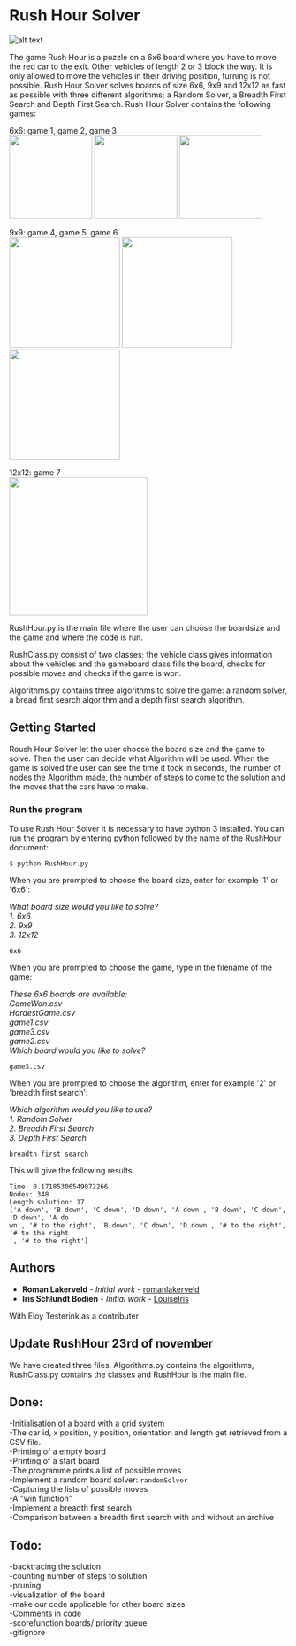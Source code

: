 # Rush Hour Solver

![alt text](http://heuristieken.nl/wiki/images/d/df/Rushhour.jpg)

The game Rush Hour is a puzzle on a 6x6 board where you have to move the red car to the exit. Other vehicles of length 2 or 3 block the way. It is only allowed to move the vehicles in their driving position, turning is not possible. Rush Hour Solver solves boards of size 6x6, 9x9 and 12x12 as fast as possible with three different algorithms; a Random Solver, a Breadth First Search and Depth First Search. Rush Hour Solver contains the following games:  

6x6: game 1, game 2, game 3  
<img src="http://heuristieken.nl/wiki/images/9/95/Rushhour6x6_1.jpg" width="150" />
<img src="http://heuristieken.nl/wiki/images/a/aa/Rushhour6x6_2.jpg" width="150" />
<img src="http://heuristieken.nl/wiki/images/c/c7/Rushhour6x6_3.jpg" width="150" />

9x9: game 4, game 5, game 6  
<img src="http://heuristieken.nl/wiki/images/9/96/Rushhour9x9_1.jpg" width="200" />
<img src="http://heuristieken.nl/wiki/images/1/1e/Rushhour9x9_2.jpg" width="200" />
<img src="http://heuristieken.nl/wiki/images/9/95/Rushhour9x9_3.jpg" width="200" />

12x12: game 7  
<img src="http://heuristieken.nl/wiki/images/2/26/Rushhour12x12_1.jpg" width="250" />

RushHour.py is the main file where the user can choose the boardsize and the game and where the code is run.  

RushClass.py consist of two classes; the vehicle class gives information about the vehicles and the gameboard class fills the board, checks for possible moves and checks if the game is won.  

Algorithms.py contains three algorithms to solve the game: a random solver, a bread first search algorithm and a depth first search algorithm.  

## Getting Started  

Roush Hour Solver let the user choose the board size and the game to solve. Then the user can decide what Algorithm will be used. When the game is solved the user can see the time it took in seconds, the number of nodes the Algorithm made, the number of steps to come to the solution and the moves that the cars have to make.  

### Run the program  

To use Rush Hour Solver it is necessary to have python 3 installed. You can run the program by entering python followed by the name of the RushHour document:  
```
$ python RushHour.py
```
When you are prompted to choose the board size, enter for example '1' or '6x6':  

*What board size would you like to solve?*  
 *1. 6x6*  
 *2. 9x9*  
 *3. 12x12*  
 ```
 6x6
 ```  
When you are prompted to choose the game, type in the filename of the game:  

*These 6x6 boards are available:  
GameWon.csv  
HardestGame.csv  
game1.csv  
game3.csv  
game2.csv  
Which board would you like to solve?*  
```
game3.csv
```  
When you are prompted to choose the algorithm, enter for example '2' or 'breadth first search':  

*Which algorithm would you like to use?*  
 *1. Random Solver*  
 *2. Breadth First Search*  
 *3. Depth First Search*  
 ```
 breadth first search
 ```  
 This will give the following results:
 ```
 Time: 0.17185306549072266
Nodes: 348
Length solution: 17
['A down', 'B down', 'C down', 'D down', 'A down', 'B down', 'C down', 'D down', 'A do
wn', '# to the right', 'B down', 'C down', 'D down', '# to the right', '# to the right
', '# to the right']
 ```  

## Authors  

* **Roman Lakerveld** - *Initial work* - [romanlakerveld](https://github.com/romanlakerveld)  
* **Iris Schlundt Bodien** - *Initial work* - [LouiseIris](https://github.com/LouiseIris)  

With Eloy Testerink as a contributer  

## Update RushHour 23rd of november  

We have created three files. Algorithms.py contains the algorithms, RushClass.py contains the classes and RushHour is the main file.  

## Done:  
-Initialisation of a board with a grid system  
-The car id, x position, y position, orientation and length get retrieved from a CSV file.  
-Printing of a empty board  
-Printing of a start board  
-The programme prints a list of possible moves    
-Implement a random board solver: `randomSolver`  
-Capturing the lists of possible moves  
-A "win function"  
-Implement a breadth first search  
-Comparison between a breadth first search with and without an archive

## Todo:  
-backtracing the solution  
-counting number of steps to solution  
-pruning  
-visualization of the board  
-make our code applicable for other board sizes  
-Comments in code  
-scorefunction boards/ priority queue  
-gitignore  
